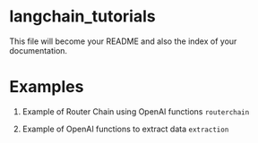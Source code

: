 # langchain_tutorials

<!-- WARNING: THIS FILE WAS AUTOGENERATED! DO NOT EDIT! -->

This file will become your README and also the index of your
documentation.

# Examples

1.  Example of Router Chain using OpenAI functions `routerchain`

2.  Example of OpenAI functions to extract data `extraction`
